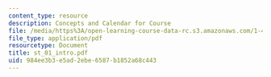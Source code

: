 ```yaml
---
content_type: resource
description: Concepts and Calendar for Course
file: /media/https%3A/open-learning-course-data-rc.s3.amazonaws.com/1-46-strategic-management-in-the-design-and-construction-value-chain-fall-2003/984ee3b3e5ad2ebe6587b1852a68c443_st_01_intro.pdf
file_type: application/pdf
resourcetype: Document
title: st_01_intro.pdf
uid: 984ee3b3-e5ad-2ebe-6587-b1852a68c443
---
```

